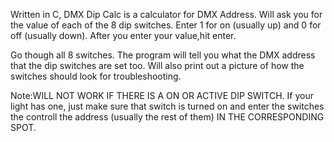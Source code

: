 Written in C, DMX Dip Calc is a calculator for DMX Address. 
Will ask you for the value of each of the 8 dip switches. Enter 1 for on (usually up) and 0 for off (usually down). After you enter your value,hit enter.

Go though all 8 switches.
The program will tell you what the DMX address that the dip switches are set too. Will also print out a picture of how the switches should look for troubleshooting.

Note:WILL NOT WORK IF THERE IS A ON OR ACTIVE DIP SWITCH. If your light has one, just make sure that switch is turned on and enter the switches the controll the address (usually the rest of them) IN THE CORRESPONDING SPOT. 
